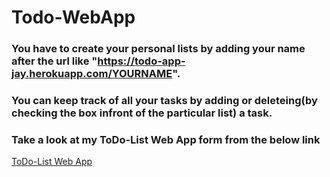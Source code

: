 # Todo-WebApp

### You have to create your personal lists by adding your name after the url like "https://todo-app-jay.herokuapp.com/YOURNAME".
### You can keep track of all your tasks by adding or deleteing(by checking the box infront of the particular list) a task.
### Take a look at my ToDo-List Web App form from the below link
[ToDo-List Web App](https://todo-app-jay.herokuapp.com/)
